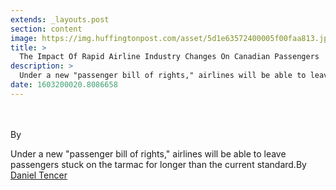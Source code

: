 ```yaml
--- 
extends: _layouts.post 
section: content 
image: https://img.huffingtonpost.com/asset/5d1e63572400005f00faa813.jpeg?ops=1200_630 
title: > 
  The Impact Of Rapid Airline Industry Changes On Canadian Passengers 
description: > 
  Under a new "passenger bill of rights," airlines will be able to leave passengers stuck on the tarmac for longer than the current standard.By Daniel Tencer﻿ 
date: 1603200020.8086658 
--- 
```

<div><br><br>By <a></a><p>Under a new "passenger bill of rights," airlines will be able to leave passengers stuck on the tarmac for longer than the current standard.By <a href="https://www.huffingtonpost.ca/author/daniel-tencer/">Daniel Tencer&#65279;</a> </p></div>